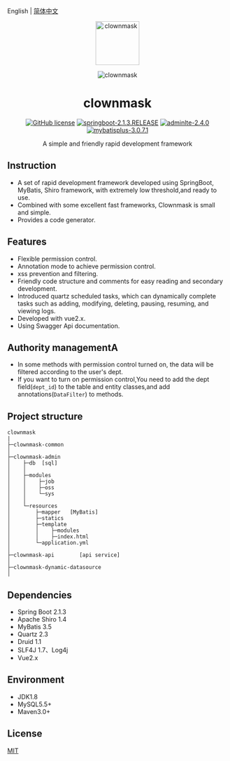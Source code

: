English | [简体中文](./README.md)

<p align="center">
  <a>
    <img alt="clownmask" src="http://xs-img.51aogu.com/_cms_/d387f1edac05d3a07219d66c57f2bfea.jpg" width="100">
  </a>
</p>

<p align="center">
    <img alt="clownmask" src="https://xs-img.51aogu.com/TIM-20200208150745.png">
</p>
<h1 align="center">clownmask</h1>
<p align="center">
    <a href="/LICENSE"><img src="https://img.shields.io/badge/license-MIT-blue.svg" alt="GitHub license" /></a>
    <a href="https://spring.io/projects/spring-boot"><img src="https://img.shields.io/badge/springboot-2.1.3.RELEASE-green" alt="springboot-2.1.3.RELEASE" /></a>
    <a href="https://adminlte.io/themes/AdminLTE/index2.html"><img src="https://img.shields.io/badge/adminlte-2.4.0-red" alt="adminlte-2.4.0" /></a>
    <a href="https://github.com/baomidou/mybatis-plus"><img src="https://img.shields.io/badge/mybatisplus-3.0.7.1-orange" alt="mybatisplus-3.0.7.1" /></a>
</p>
<div align="center">
    A simple and friendly rapid development framework
</div>

## Instruction

- A set of rapid development framework developed using SpringBoot, MyBatis, Shiro framework, with extremely low threshold,and ready to use.
- Combined with some excellent fast frameworks, Clownmask is small and simple.
- Provides a code generator.

## Features
- Flexible permission control.
- Annotation mode to achieve permission control.
- xss prevention and filtering.
- Friendly code structure and comments for easy reading and secondary development.
- Introduced quartz scheduled tasks, which can dynamically complete tasks such as adding, modifying, deleting, pausing, resuming, and viewing logs.
- Developed with vue2.x.
- Using Swagger Api documentation.


## Authority managementA
- In some methods with permission control turned on, the data will be filtered according to the user's dept.
- If you want to turn on permission control,You need to add the dept field(```dept_id```) to the table and entity classes,and add annotations(```DataFilter```) to methods.


## Project structure

```
clownmask
|
├─clownmask-common     
│ 
├─clownmask-admin      
│    ├─db  [sql]
│    │ 
│    ├─modules  
│    │    ├─job 
│    │    ├─oss 
│    │    └─sys 
│    │ 
│    └─resources 
│        ├─mapper   [MyBatis]
│        ├─statics  
│        ├─template 
│        │    ├─modules      
│        │    ├─index.html   
│        └─application.yml  
│       
├─clownmask-api        [api service]
│ 
├─clownmask-dynamic-datasource
│
```


## Dependencies
- Spring Boot 2.1.3
- Apache Shiro 1.4
- MyBatis 3.5
- Quartz 2.3
- Druid 1.1
- SLF4J 1.7、Log4j
- Vue2.x


## Environment
- JDK1.8
- MySQL5.5+
- Maven3.0+

## License

[MIT](/LICENSE)